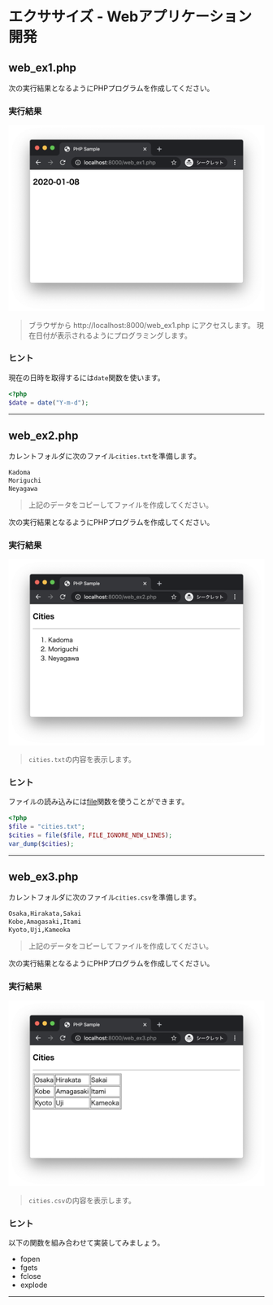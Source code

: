 # エクササイズ - Webアプリケーション開発

## web_ex1.php

次の実行結果となるようにPHPプログラムを作成してください。

### 実行結果

![](../img/01/01.png)

> ブラウザから http://localhost:8000/web_ex1.php にアクセスします。
現在日付が表示されるようにプログラミングします。

### ヒント

現在の日時を取得するには`date`関数を使います。

```php
<?php
$date = date("Y-m-d");
```

---


## web_ex2.php

カレントフォルダに次のファイル`cities.txt`を準備します。

```
Kadoma
Moriguchi
Neyagawa
```

> 上記のデータをコピーしてファイルを作成してください。

次の実行結果となるようにPHPプログラムを作成してください。

### 実行結果

![](../img/01/02.png)

> `cities.txt`の内容を表示します。

### ヒント

ファイルの読み込みには[file](https://www.php.net/manual/ja/function.file.php)関数を使うことができます。

```php
<?php
$file = "cities.txt";
$cities = file($file, FILE_IGNORE_NEW_LINES);
var_dump($cities);
```

---

## web_ex3.php

カレントフォルダに次のファイル`cities.csv`を準備します。

```
Osaka,Hirakata,Sakai
Kobe,Amagasaki,Itami
Kyoto,Uji,Kameoka
```

> 上記のデータをコピーしてファイルを作成してください。

次の実行結果となるようにPHPプログラムを作成してください。

### 実行結果

![](../img/01/03.png)

> `cities.csv`の内容を表示します。

### ヒント

以下の関数を組み合わせて実装してみましょう。

+ fopen
+ fgets
+ fclose
+ explode

---

